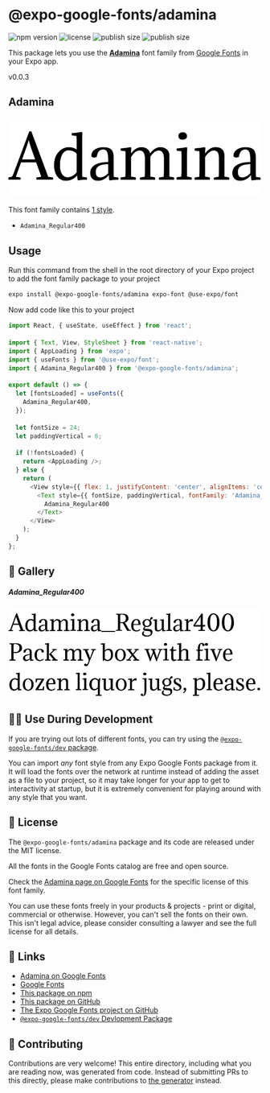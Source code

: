 # @expo-google-fonts/adamina

![npm version](https://flat.badgen.net/npm/v/@expo-google-fonts/adamina)
![license](https://flat.badgen.net/github/license/expo/google-fonts)
![publish size](https://flat.badgen.net/packagephobia/install/@expo-google-fonts/adamina)
![publish size](https://flat.badgen.net/packagephobia/publish/@expo-google-fonts/adamina)

This package lets you use the [**Adamina**](https://fonts.google.com/specimen/Adamina) font family from [Google Fonts](https://fonts.google.com/) in your Expo app.

v0.0.3

## Adamina

![Adamina](./font-family.png)

This font family contains [1 style](#-gallery).

- `Adamina_Regular400`

## Usage

Run this command from the shell in the root directory of your Expo project to add the font family package to your project
```sh
expo install @expo-google-fonts/adamina expo-font @use-expo/font
```

Now add code like this to your project
```js
import React, { useState, useEffect } from 'react';

import { Text, View, StyleSheet } from 'react-native';
import { AppLoading } from 'expo';
import { useFonts } from '@use-expo/font';
import { Adamina_Regular400 } from '@expo-google-fonts/adamina';

export default () => {
  let [fontsLoaded] = useFonts({
    Adamina_Regular400,
  });

  let fontSize = 24;
  let paddingVertical = 6;

  if (!fontsLoaded) {
    return <AppLoading />;
  } else {
    return (
      <View style={{ flex: 1, justifyContent: 'center', alignItems: 'center' }}>
        <Text style={{ fontSize, paddingVertical, fontFamily: 'Adamina_Regular400' }}>
          Adamina_Regular400
        </Text>
      </View>
    );
  }
};

```

## 🔡 Gallery

##### Adamina_Regular400
![Adamina_Regular400](./c241502ff8869d44e310b4e1782d5ca6f53b2d1844593bb0a360e12af0ddfcb1.ttf.png)


## 👩‍💻 Use During Development

If you are trying out lots of different fonts, you can try using the [`@expo-google-fonts/dev` package](https://github.com/expo/google-fonts/tree/master/font-packages/dev#readme).

You can import *any* font style from any Expo Google Fonts package from it. It will load the fonts
over the network at runtime instead of adding the asset as a file to your project, so it may take longer
for your app to get to interactivity at startup, but it is extremely convenient
for playing around with any style that you want.

## 📖 License

The `@expo-google-fonts/adamina` package and its code are released under the MIT license.

All the fonts in the Google Fonts catalog are free and open source.

Check the [Adamina page on Google Fonts](https://fonts.google.com/specimen/Adamina) for the specific license of this font family.

You can use these fonts freely in your products & projects - print or digital, commercial or otherwise. However, you can't sell the fonts on their own. This isn't legal advice, please consider consulting a lawyer and see the full license for all details.

## 🔗 Links

- [Adamina on Google Fonts](https://fonts.google.com/specimen/Adamina)
- [Google Fonts](https://fonts.google.com/)
- [This package on npm](https://www.npmjs.com/package/@expo-google-fonts/adamina)
- [This package on GitHub](https://github.com/expo/google-fonts/tree/master/font-packages/adamina)
- [The Expo Google Fonts project on GitHub](https://github.com/expo/google-fonts)
- [`@expo-google-fonts/dev` Devlopment Package](https://github.com/expo/google-fonts/tree/master/font-packages/dev)


## 🤝 Contributing

Contributions are very welcome! This entire directory, including what you are reading now, was generated from code. Instead of submitting PRs to this directly, please make contributions to [the generator](https://github.com/expo/google-fonts/tree/master/packages/generator) instead.
